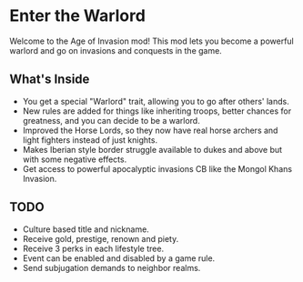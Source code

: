 # Enter the Warlord

Welcome to the Age of Invasion mod! This mod lets you become a powerful warlord and go on invasions and conquests in the game.

## What's Inside

- You get a special "Warlord" trait, allowing you to go after others' lands.
- New rules are added for things like inheriting troops, better chances for greatness, and you can decide to be a warlord.
- Improved the Horse Lords, so they now have real horse archers and light fighters instead of just knights.
- Makes Iberian style border struggle available to dukes and above but with some negative effects.
- Get access to powerful apocalyptic invasions CB like the Mongol Khans Invasion.

## TODO

- Culture based title and nickname.
- Receive gold, prestige, renown and piety.
- Receive 3 perks in each lifestyle tree.
- Event can be enabled and disabled by a game rule.
- Send subjugation demands to neighbor realms.
